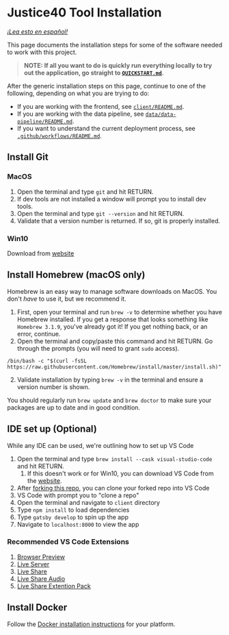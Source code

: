 # Justice40 Tool Installation

_[¡Lea esto en español!](INSTALLATION-es.md)_

This page documents the installation steps for some of the software needed to work with this project.

> **NOTE: If all you want to do is quickly run everything locally to try out the application, go straight to [`QUICKSTART.md`](QUICKSTART.md).**

After the generic installation steps on this page, continue to one of the following, depending on what you are trying to do:

- If you are working with the frontend, see [`client/README.md`](client/README.md).
- If you are working with the data pipeline, see [`data/data-pipeline/README.md`](data/data-pipeline/README.md).
- If you want to understand the current deployment process, see [`.github/workflows/README.md`](.github/workflows/README.md).

## Install Git

### MacOS

1. Open the terminal and type `git` and hit RETURN.
2. If dev tools are not installed a window will prompt you to install dev tools.
3. Open the terminal and type `git --version` and hit RETURN.
4. Validate that a version number is returned. If so, git is properly installed.

### Win10

Download from [website](https://git-scm.com/download/win)

## Install Homebrew (macOS only)

Homebrew is an easy way to manage software downloads on MacOS. You don't _have_ to use it, but we recommend it.

1. First, open your terminal and run `brew -v` to determine whether you have Homebrew installed. If you get a response that looks something like `Homebrew 3.1.9`, you've already got it! If you get nothing back, or an error, continue.
2. Open the terminal and copy/paste this command and hit RETURN. Go through the prompts (you will need to grant `sudo` access).

`/bin/bash -c "$(curl -fsSL https://raw.githubusercontent.com/Homebrew/install/master/install.sh)"`

2. Validate installation by typing `brew -v` in the terminal and ensure a version number is shown.

You should regularly run `brew update` and `brew doctor` to make sure your packages are up to date and in good condition.

## IDE set up (Optional)

While any IDE can be used, we're outlining how to set up VS Code

1. Open the terminal and type `brew install --cask visual-studio-code` and hit RETURN.
   1. If this doesn't work or for Win10, you can download VS Code from the [website](https://code.visualstudio.com/).
2. After [forking this repo](https://github.com/usds/justice40-tool/blob/main/CONTRIBUTING.md#code-contributions), you can clone your forked repo into VS Code
3. VS Code with prompt you to "clone a repo"
4. Open the terminal and navigate to `client` directory
5. Type `npm install` to load dependencies
6. Type `gatsby develop` to spin up the app
7. Navigate to `localhost:8000` to view the app

### Recommended VS Code Extensions

1. [Browser Preview](https://github.com/auchenberg/vscode-browser-preview)
2. [Live Server](https://github.com/ritwickdey/vscode-live-server)
3. [Live Share](https://github.com/MicrosoftDocs/live-share)
4. [Live Share Audio](https://github.com/MicrosoftDocs/live-share)
5. [Live Share Extention Pack](https://github.com/MicrosoftDocs/live-share)

## Install Docker

Follow the [Docker installation
instructions](https://docs.docker.com/get-docker/) for your platform.
